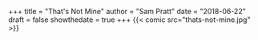 +++
title = "That's Not Mine"
author = "Sam Pratt"
date = "2018-06-22"
draft = false
showthedate = true
+++
{{< comic src="thats-not-mine.jpg" >}}